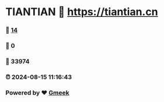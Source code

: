 # TIANTIAN :link: https://tiantian.cn 
### :page_facing_up: [14](https://tiantian.cn/tag.html) 
### :speech_balloon: 0 
### :hibiscus: 33974 
### :alarm_clock: 2024-08-15 11:16:43 
### Powered by :heart: [Gmeek](https://github.com/Meekdai/Gmeek)
